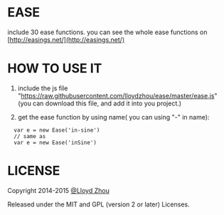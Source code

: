 EASE
=======

include 30 ease functions.
you can see the whole ease functions on [http://easings.net/](http://easings.net/)

# HOW TO USE IT

1. include the js file "https://raw.githubusercontent.com/lloydzhou/ease/master/ease.js" (you can download this file, and add it into you project.)

2. get the ease function by using name( you can using "-" in name):  
  
```
  var e = new Ease('in-sine')
  // same as
  var e = new Ease('inSine')
```

# LICENSE

Copyright 2014-2015 [@Lloyd Zhou](https://github.com/lloydzhou)

Released under the MIT and GPL (version 2 or later) Licenses.
